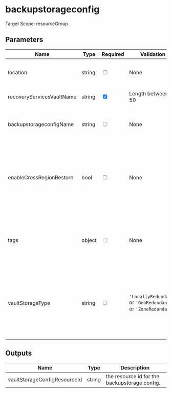 # backupstorageconfig

Target Scope: resourceGroup

## Parameters
| Name | Type | Required | Validation | Default value | Description |
| -- |  -- | -- | -- | -- | -- |
| location | string | <input type="checkbox"> | None | <pre>resourceGroup().location</pre> | Specifies the Azure location where the resource should be created. Defaults to the resourcegroup location. |
| recoveryServicesVaultName | string | <input type="checkbox" checked> | Length between 2-50 | <pre></pre> | The name of the recovery services vault. This vault should be pre-existing. |
| backupstorageconfigName | string | <input type="checkbox"> | None | <pre>'vaultstorageconfig'</pre> | The name of the backupstorage config in the recovery vault to create. This config determines properties for the storage type. |
| enableCrossRegionRestore | bool | <input type="checkbox"> | None | <pre>false</pre> | The Cross Region Restore option allows you to restore data in a secondary, Azure paired region. You can use Cross Region Restore to conduct drills when there's an audit or compliance requirement.<br>You can also use it to restore the data if there's a disaster in the primary region. |
| tags | object | <input type="checkbox"> | None | <pre>{}</pre> | The tags to apply to this resource. This is an object with key/value pairs.<br>Example:<br>{<br>&nbsp;&nbsp;&nbsp;FirstTag: myvalue<br>&nbsp;&nbsp;&nbsp;SecondTag: another value<br>} |
| vaultStorageType | string | <input type="checkbox"> | `'LocallyRedundant'` or `'GeoRedundant'` or `'ZoneRedundant'` | <pre>'LocallyRedundant'</pre> | Works if vault has not registered any backup instance yet.<br>Azure Backup automatically handles storage for the vault. You need to specify how that storage is replicated.<br>More info: https://docs.microsoft.com/en-us/azure/backup/backup-create-rs-vault |
## Outputs
| Name | Type | Description |
| -- |  -- | -- |
| vaultStorageConfigResourceId | string | the resource id for the backupstorage config. |

